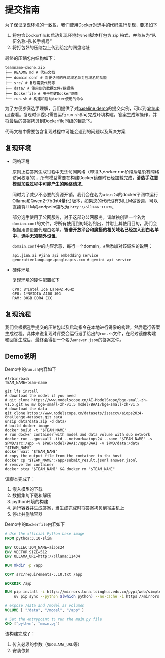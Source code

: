 # 提交指南

为了保证复现环境的一致性，我们使用Docker对选手的代码进行复现，要求如下

1. 将包含Dockerfile和启动复现环境的shell脚本打包为 zip 格式，并命名为“队伍名称+队长手机号”
2. 将打包好的压缩包上传到给定的网盘地址

最终的压缩包内结构如下：

```shell
teamname-phone.zip
├── README.md # 代码文档
├── domain.conf # 需要访问的外网域名及对应域名的功能
├── src/ # 复现需要代码等
├── data/ # 使用到的数据文件/数据集
├── Dockerfile # 用于构建Docker镜像
└── run.sh # 构建和启动docker使用的命令
```

为了方便参赛选手理解，我们提供了对[baseline demo](https://github.com/issaccv/aiops24-RAG-demo)的提交实例，可以到[github url]()查看。复现时评委只需要运行`run.sh`即可完成环境构建，答案生成等操作，并将最后的答案拷贝到Dockerfile同级的目录下。



代码文档中需要包含复现过程中可能会遇到的问题以及解决方案



## 复现环境

- 网络环境

  原则上在答案生成过程中无法访问网络（即进入docker run阶段后是没有网络访问权限的），所有模型需要在构建Docker镜像时已经加载完成，**请选手注意模型加载过程中可能产生的网络请求**。

  同时为了减少不必要的资源开销，我们会在名为`aiops24`的docker子网中运行Ollama和Qwen2-7b(Int4量化)版本，如果您的代码没有对LLM做微调，可以直接将LLM的endpoint更改为 `http://ollama:11434`。

  部分选手使用了公网服务，对于这部分公网服务，请单独创建一个名为`domian.conf`的文件，将所有使用到的域名列出，并附上其使用目的，我们会根据用途设置代理白名单。**智谱开放平台和魔搭的相关域名已经加入到白名单中，选手无须额外设置**。

  `domain.conf`中的内容示意，每行一个domain，`#`后添加对该域名的说明：

  ```
  api.jina.ai #jina api embedding service
  generativelanguage.googleapis.com # gemini api service
  ```

- 硬件环境

  复现环境的硬件配置如下

  ```
  CPU: 8*Intel Ice Lake@2.4GHz
  GPU: 1*NVIDIA A100 80G
  RAM: 80GB DDR4 ECC
  ```

## 复现流程

我们会根据选手提交的压缩包以及启动指令在本地进行镜像的构建，然后运行答案生成过程。具体来说复现时评委会运行选手给出的`run.sh`文件，在经过镜像构建和回答生成后，最终会得到一个名为`answer.json`的答案文件。

## Demo说明

Demo中的`run.sh`内容如下

```shell
#!/bin/bash
TEAM_NAME=team-name

git lfs install
# download the model if you need
# git clone https://www.modelscope.cn/AI-ModelScope/bge-small-zh-v1.5.git && mv bge-small-zh-v1.5 model/BAAI/bge-small-zh-v1.5
# download the data
git clone https://www.modelscope.cn/datasets/issaccv/aiops2024-challenge-dataset.git data
unzip data/data.zip -d data/
# build docker image
docker build -t "$TEAM_NAME" .
# run docker container with model and data volume with sub network
docker run --gpus=all -itd --network=aiops24 --name "$TEAM_NAME" -v $PWD/src:/app -v $PWD/model/BAAI:/app/BAAI -v $PWD/data:/data "$TEAM_NAME" 
docker wait "$TEAM_NAME"
# copy the output file from the container to the host
docker cp "$TEAM_NAME":/app/submit_result.jsonl answer.jsonl
# remove the container
docker stop "$TEAM_NAME" && docker rm "$TEAM_NAME"
```

该脚本完成了：

1. 嵌入模型的下载
2. 数据集的下载和解压
3. python环境的构建
4. 运行容器并生成答案，当生成完成时将答案拷贝到宿主机上
5. 停止并删除容器

Demo中的`Dockerfile`内容如下

```dockerfile
# Use the official Python base image
FROM python:3.10-slim

ENV COLLECTION_NAME=aiops24
ENV VECTOR_SIZE=512
ENV OLLAMA_URL=http://ollama:11434

RUN mkdir -p /app

COPY src/requirements-3.10.txt /app

WORKDIR /app

RUN pip install -i https://mirrors.tuna.tsinghua.edu.cn/pypi/web/simple uv && \
    uv pip sync --python $(which python) --no-cache -i https://mirrors.tuna.tsinghua.edu.cn/pypi/web/simple requirements-3.10.txt

# expose /data and /model as volumes
VOLUME [ "/data", "/model", "/app" ]

# Set the entrypoint to run the main.py file
CMD ["python", "main.py"]
```

该构建完成了：

1. 传入必须的参数（如`OLLAMA_URL`等）
2. 安装依赖

